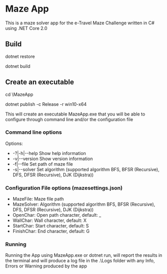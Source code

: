 # Maze App

This is a maze solver app for the e-Travel Maze Challenge written in C# using .NET Core 2.0 

## Build

dotnet restore

dotnet build

## Create an executable

cd \MazeApp

dotnet publish -c Release -r win10-x64

This will create an executable MazeApp.exe that you will be able to configure through command line and/or the configuration file 

### Command line options

Options:

-  -?|-h|--help          Show help information  
-  -v|--version          Show version information
-  -f|--file <file>      Set path of maze file  
-  -s|--solver <solver>  Set algorithm (supported algorithm BFS, BFSR (Recursive), DFS, DFSR (Recursive), DJK (Dijkstra))
  
### Configuration File options (mazesettings.json)

-  MazeFile: Maze file path
-  MazeSolver: Algorithm (supported algorithm BFS, BFSR (Recursive), DFS, DFSR (Recursive), DJK (Dijkstra))
-  OpenChar: Open path character, default: _
-  WallChar: Wall character, default: X
-  StartChar: Start character, default: S
-  FinishChar: End character, default: G

### Running

Running the App using MazeApp.exe or dotnet run, will report the results in the terminal and will produce a log file in the .\Logs folder with any Info, Errors or Warning produced by the app
